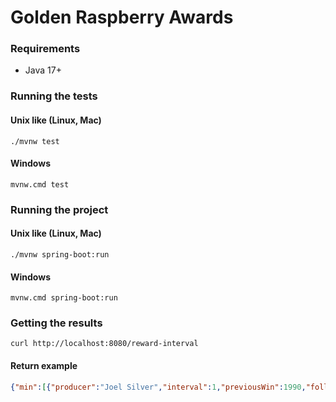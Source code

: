 # Golden Raspberry Awards

### Requirements

* Java 17+

### Running the tests

#### Unix like (Linux, Mac)
```
./mvnw test
```

#### Windows
```
mvnw.cmd test
```

### Running the project

#### Unix like (Linux, Mac)
```
./mvnw spring-boot:run
```

#### Windows
```
mvnw.cmd spring-boot:run
```

### Getting the results
```
curl http://localhost:8080/reward-interval
```

#### Return example
```json
{"min":[{"producer":"Joel Silver","interval":1,"previousWin":1990,"followingWin":1991}],"max":[{"producer":"Matthew Vaughn","interval":13,"previousWin":2002,"followingWin":2015}]}
```